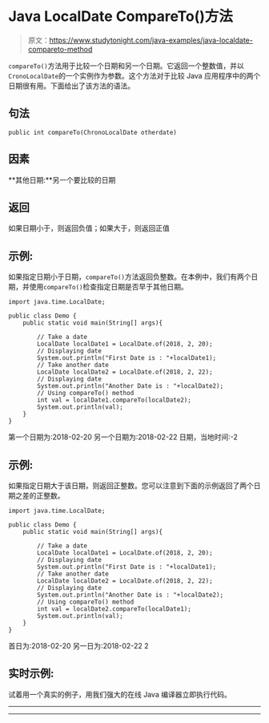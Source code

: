 # Java LocalDate CompareTo()方法

> 原文：<https://www.studytonight.com/java-examples/java-localdate-compareto-method>

`compareTo()`方法用于比较一个日期和另一个日期。它返回一个整数值，并以`CronoLocalDate`的一个实例作为参数。这个方法对于比较 Java 应用程序中的两个日期很有用。下面给出了该方法的语法。

## 句法

```
public int compareTo(ChronoLocalDate otherdate) 
```

## 因素

**其他日期:**另一个要比较的日期

## 返回

如果日期小于，则返回负值；如果大于，则返回正值

## 示例:

如果指定日期小于日期，`compareTo()`方法返回负整数。在本例中，我们有两个日期，并使用`compareTo()`检查指定日期是否早于其他日期。

```
import java.time.LocalDate;

public class Demo {  
	public static void main(String[] args){  

		// Take a date
		LocalDate localDate1 = LocalDate.of(2018, 2, 20);
		// Displaying date
		System.out.println("First Date is : "+localDate1);
		// Take another date
		LocalDate localDate2 = LocalDate.of(2018, 2, 22);
		// Displaying date
		System.out.println("Another Date is : "+localDate2);
		// Using compareTo() method
		int val = localDate1.compareTo(localDate2);
		System.out.println(val);
	}
} 
```

第一个日期为:2018-02-20
另一个日期为:2018-02-22
日期，当地时间:-2

## 示例:

如果指定日期大于该日期，则返回正整数。您可以注意到下面的示例返回了两个日期之差的正整数。

```
import java.time.LocalDate;

public class Demo {  
	public static void main(String[] args){  

		// Take a date
		LocalDate localDate1 = LocalDate.of(2018, 2, 20);
		// Displaying date
		System.out.println("First Date is : "+localDate1);
		// Take another date
		LocalDate localDate2 = LocalDate.of(2018, 2, 22);
		// Displaying date
		System.out.println("Another Date is : "+localDate2);
		// Using compareTo() method
		int val = localDate2.compareTo(localDate1);
		System.out.println(val);
	}
}
```

首日为:2018-02-20
另一日为:2018-02-22
2

## 实时示例:

试着用一个真实的例子，用我们强大的在线 Java 编译器立即执行代码。

* * *

* * *